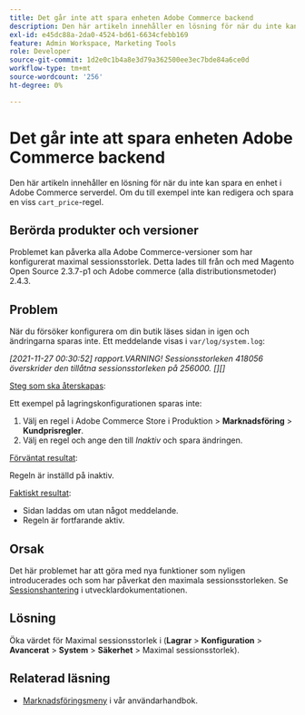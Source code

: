 ```yaml
---
title: Det går inte att spara enheten Adobe Commerce backend
description: Den här artikeln innehåller en lösning för när du inte kan spara en enhet i Adobe Commerce serverdel. Om du till exempel inte kan redigera och spara en viss kundvagnsregel.
exl-id: e45dc88a-2da0-4524-bd61-6634cfebb169
feature: Admin Workspace, Marketing Tools
role: Developer
source-git-commit: 1d2e0c1b4a8e3d79a362500ee3ec7bde84a6ce0d
workflow-type: tm+mt
source-wordcount: '256'
ht-degree: 0%

---
```


# Det går inte att spara enheten Adobe Commerce backend

Den här artikeln innehåller en lösning för när du inte kan spara en enhet i Adobe Commerce serverdel. Om du till exempel inte kan redigera och spara en viss `cart_price`-regel.

## Berörda produkter och versioner

Problemet kan påverka alla Adobe Commerce-versioner som har konfigurerat maximal sessionsstorlek. Detta lades till från och med Magento Open Source 2.3.7-p1 och Adobe commerce (alla distributionsmetoder) 2.4.3.


## Problem

När du försöker konfigurera om din butik läses sidan in igen och ändringarna sparas inte. Ett meddelande visas i `var/log/system.log`:

*[2021-11-27 00:30:52] rapport.VARNING! Sessionsstorleken 418056 överskrider den tillåtna sessionsstorleken på 256000. [][]*

<u>Steg som ska återskapas</u>:

Ett exempel på lagringskonfigurationen sparas inte:

1. Välj en regel i Adobe Commerce Store i Produktion > **Marknadsföring** > **Kundprisregler**.
1. Välj en regel och ange den till *Inaktiv* och spara ändringen.

<u>Förväntat resultat</u>:

Regeln är inställd på inaktiv.

<u>Faktiskt resultat</u>:

* Sidan laddas om utan något meddelande.
* Regeln är fortfarande aktiv.

## Orsak

Det här problemet har att göra med nya funktioner som nyligen introducerades och som har påverkat den maximala sessionsstorleken. Se [Sessionshantering](https://docs.magento.com/user-guide/stores/security-session-management.html) i utvecklardokumentationen.

## Lösning

Öka värdet för Maximal sessionsstorlek i (**Lagrar** > **Konfiguration** > **Avancerat** > **System** > **Säkerhet** > Maximal sessionsstorlek).

## Relaterad läsning

* [Marknadsföringsmeny](https://docs.magento.com/user-guide/marketing/marketing-menu.html) i vår användarhandbok.
